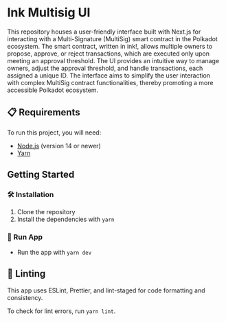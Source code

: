 # Ink Multisig UI

This repository houses a user-friendly interface built with Next.js for interacting with a Multi-Signature (MultiSig) smart contract in the Polkadot ecosystem. The smart contract, written in ink!, allows multiple owners to propose, approve, or reject transactions, which are executed only upon meeting an approval threshold. The UI provides an intuitive way to manage owners, adjust the approval threshold, and handle transactions, each assigned a unique ID. The interface aims to simplify the user interaction with complex MultiSig contract functionalities, thereby promoting a more accessible Polkadot ecosystem.

## 📋 Requirements

To run this project, you will need:

- [Node.js](https://nodejs.org/) (version 14 or newer)
- [Yarn](https://yarnpkg.com/)

## Getting Started

### 🛠️ Installation

1. Clone the repository
2. Install the dependencies with `yarn`

### 🚀 Run App

- Run the app with `yarn dev`

## 🧹 Linting

This app uses ESLint, Prettier, and lint-staged for code formatting and consistency.

To check for lint errors, run `yarn lint`.
